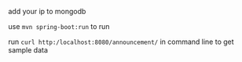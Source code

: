add your ip to mongodb

use `mvn spring-boot:run` to run

run `curl http:/localhost:8080/announcement/` in command line to get sample data